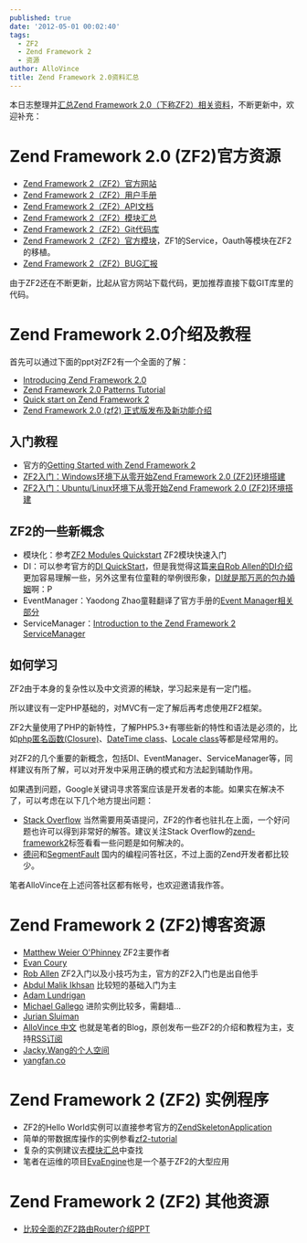 ```yaml
---
published: true
date: '2012-05-01 00:02:40'
tags:
  - ZF2
  - Zend Framework 2
  - 资源
author: AlloVince
title: Zend Framework 2.0资料汇总
---
```


本日志整理并[汇总Zend Framework 2.0（下称ZF2）相关资料](http://avnpc.com/pages/zf2-summary)，不断更新中，欢迎补充：

Zend Framework 2.0 (ZF2)官方资源
======

- [Zend Framework 2（ZF2）官方网站](http://www.zendframework.com/)
- [Zend Framework 2（ZF2）用户手册](http://framework.zend.com/manual/2.0/en/index.html)
- [Zend Framework 2（ZF2）API文档](http://framework.zend.com/apidoc/2.0/namespaces/Zend.html)
- [Zend Framework 2（ZF2）模块汇总](http://modules.zendframework.com/)
- [Zend Framework 2（ZF2）Git代码库](https://github.com/zendframework/zf2/)
- [Zend Framework 2（ZF2）官方模块](https://github.com/zendframework)，ZF1的Service，Oauth等模块在ZF2的移植。
- [Zend Framework 2（ZF2）BUG汇报](https://github.com/zendframework/zf2/issues)

由于ZF2还在不断更新，比起从官方网站下载代码，更加推荐直接下载GIT库里的代码。


Zend Framework 2.0介绍及教程
======

首先可以通过下面的ppt对ZF2有一个全面的了解：

- [Introducing Zend Framework 2.0](http://www.slideshare.net/weierophinney/introducing-zend-framework-20)
- [Zend Framework 2.0 Patterns Tutorial](http://www.slideshare.net/weierophinney/zend-framework-20-patterns-tutorial)
- [Quick start on Zend Framework 2](http://www.slideshare.net/e.zimuel/quick-start-on-zend-framework-2)
- [Zend Framework 2.0 (zf2) 正式版发布及新功能介绍](http://avnpc.com/pages/zend-framework-2-0-released)

入门教程
--------

- 官方的[Getting Started with Zend Framework 2](http://packages.zendframework.com/docs/latest/manual/en/user-guide/overview.html)
- [ZF2入门：Windows环境下从零开始Zend Framework 2.0 (ZF2)环境搭建](http://avnpc.com/pages/zend-framework-2-installation-for-windows)
- [ZF2入门：Ubuntu/Linux环境下从零开始Zend Framework 2.0 (ZF2)环境搭建](http://avnpc.com/pages/zend-framework-2-installation-for-linux-ubuntu)


ZF2的一些新概念
--------

- 模块化：参考[ZF2 Modules Quickstart](http://mwop.net/blog/2012-09-19-zf2-module-screencast.html) ZF2模块快速入门
- DI：可以参考官方的[DI QuickStart](http://zf2.readthedocs.org/en/latest/modules/zend.di.quick-start.html)，但是我觉得这篇[来自Rob Allen的DI介绍](http://akrabat.com/zend-framework-2/an-introduction-to-zenddi/)更加容易理解一些，另外这里有位童鞋的举例很形象，[DI就是那万恶的包办婚姻](http://hi.baidu.com/irqiwxaanibiwzd/item/6d80b1ae41e717d95af1912e)啊：P
- EventManager：Yaodong Zhao童鞋翻译了官方手册的[Event Manager相关部分](http://dongbeta.com/2012/02/eventmanager-in-zend-framework-2/)
- ServiceManager：[Introduction to the Zend Framework 2 ServiceManager](http://blog.evan.pro/introduction-to-the-zend-framework-2-servicemanager)

如何学习
--------

ZF2由于本身的复杂性以及中文资源的稀缺，学习起来是有一定门槛。

所以建议有一定PHP基础的，对MVC有一定了解后再考虑使用ZF2框架。

ZF2大量使用了PHP的新特性，了解PHP5.3+有哪些新的特性和语法是必须的，比如[php匿名函数(Closure)](http://php.net/manual/zh/functions.anonymous.php)、[DateTime class](http://cn2.php.net/manual/zh/class.datetime.php)、[Locale class](http://cn2.php.net/manual/zh/class.locale.php)等都是经常用的。

对ZF2的几个重要的新概念，包括DI、EventManager、ServiceManager等，同样建议有所了解，可以对开发中采用正确的模式和方法起到辅助作用。

如果遇到问题，Google关键词寻求答案应该是开发者的本能。如果实在解决不了，可以考虑在以下几个地方提出问题：

- [Stack Overflow](http://stackoverflow.com/) 当然需要用英语提问，ZF2的作者也驻扎在上面，一个好问题也许可以得到非常好的解答。建议关注Stack Overflow的[zend-framework2](http://stackoverflow.com/questions/tagged/zend-framework2)标签看看一些问题是如何解决的。
- [德问](http://www.dewen.org/)和[SegmentFault](http://segmentfault.com/) 国内的编程问答社区，不过上面的Zend开发者都比较少。

笔者AlloVince在上述问答社区都有帐号，也欢迎邀请我作答。


Zend Framework 2 (ZF2)博客资源
=====

- [Matthew Weier O'Phinney](http://mwop.net/blog.html) ZF2主要作者
- [Evan Coury](http://blog.evan.pro/) 
- [Rob Allen](http://akrabat.com/) ZF2入门以及小技巧为主，官方的ZF2入门也是出自他手
- [Abdul Malik Ikhsan](http://samsonasik.wordpress.com/) 比较短的基础入门为主
- [Adam Lundrigan](http://adam.lundrigan.ca/)
- [Michael Gallego](http://www.michaelgallego.fr/blog/) 进阶实例比较多，需翻墙...
- [Jurian Sluiman](http://juriansluiman.nl/en/)
- [AlloVince 中文](http://avnpc.com/) 也就是笔者的Blog，原创发布一些ZF2的介绍和教程为主，支持[RSS订阅](http://avnpc.com/feed/)
- [Jacky.Wang的个人空间](http://my.oschina.net/ohcoding)
- [yangfan.co](http://yangfan.co) 


Zend Framework 2 (ZF2) 实例程序
====

- ZF2的Hello World实例可以直接参考官方的[ZendSkeletonApplication](https://github.com/zendframework/ZendSkeletonApplication)
- 简单的带数据库操作的实例参看[zf2-tutorial](https://github.com/akrabat/zf2-tutorial)
- 复杂的实例建议去[模块汇总](http://modules.zendframework.com/)中查找
- 笔者在运维的项目[EvaEngine](http://avnpc.com/pages/eva-engine)也是一个基于ZF2的大型应用


Zend Framework 2 (ZF2) 其他资源
====

- [比较全面的ZF2路由Router介绍PPT](http://stuff.dasprids.de/slides/zendcon2012/introducing-the-new-zend-framework-2-router/presentation.html)
